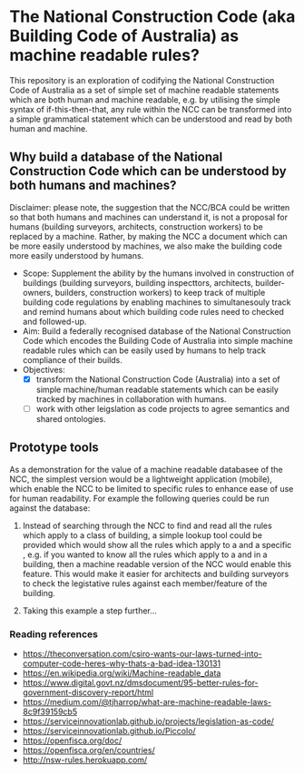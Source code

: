 # The National Construction Code (aka Building Code of Australia) as machine readable rules?

This repository is an exploration of codifying the National Construction Code of Australia as a set of simple set of machine readable statements which are both human and machine readable, e.g. by utilising the simple syntax of if-this-then-that, any rule within the NCC can be transformed into a simple grammatical statement which can be understood and read by both human and machine.

## Why build a database of the National Construction Code which can be understood by both humans and machines?

Disclaimer: please note, the suggestion that the NCC/BCA could be written so that both humans and machines can understand it, is not a proposal for humans (building surveyors, architects, construction workers) to be replaced by a machine.  Rather, by making the NCC a document which can be more easily understood by machines, we also make the building code more easily understood by humans.

  * Scope:  Supplement the ability by the humans involved in construction of buildings (building surveyors, building inspecttors, architects, builder-owners, builders, construction workers) to keep track of multiple building code regulations by enabling machines to simultanesouly track and remind humans about which building code rules need to checked and followed-up.
  * Aim: Build a federally recognised database of the National Construction Code which encodes the Building Code of Australia into simple machine readable rules which can be easily used by humans to help track compliance of their builds.
  * Objectives:
    - [x] transform the National Construction Code (Australia) into a set of simple machine/human readable statements which can be easily tracked by machines in collaboration with humans.
    - [ ] work with other leigslation as code projects to agree semantics and shared ontologies.

## Prototype tools
As a demonstration for the value of a machine readable databasee of the NCC, the simplest version would be a lightweight application (mobile), which enable the NCC to be limited to specific rules to enhance ease of use for human readability. For example the following queries could be run against the database:

 1. Instead of searching through the NCC to find and read all the rules which apply to a class of building, a simple lookup tool could be provided which would show all the rules which apply to a <BuildingClass> and a specific <BuildingMaterial>, e.g. if you wanted to know all the rules which apply to a <column> and <oncreteWalls> in a <Class9b> building, then a machine readable version of the NCC would enable this feature.  This would make it easier for architects and building surveyors to check the legistative rules against each member/feature of the building.
 
 2. Taking this example a step further...

### Reading references
  * https://theconversation.com/csiro-wants-our-laws-turned-into-computer-code-heres-why-thats-a-bad-idea-130131
  * https://en.wikipedia.org/wiki/Machine-readable_data
  * https://www.digital.govt.nz/dmsdocument/95-better-rules-for-government-discovery-report/html
  * https://medium.com/@tjharrop/what-are-machine-readable-laws-8c9f39159cb5
  * https://serviceinnovationlab.github.io/projects/legislation-as-code/
  * https://serviceinnovationlab.github.io/Piccolo/
  * https://openfisca.org/doc/
  * https://openfisca.org/en/countries/
  * http://nsw-rules.herokuapp.com/

